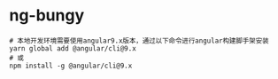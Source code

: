 # ng-bungy

```shell
# 本地开发环境需要使用angular9.x版本，通过以下命令进行angular构建脚手架安装
yarn global add @angular/cli@9.x
# 或
npm install -g @angular/cli@9.x
```
